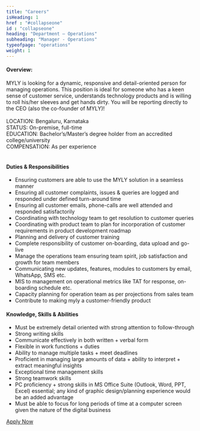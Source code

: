 ```yaml
---
title: "Careers"
isHeading: 1
href : "#collapseone"
id : "collapseone"
heading: "Department – Operations"
subheading: "Manager - Operations"
typeofpage: "operations"
weight: 1
---
```


 <h4>Overview:</h4>
<p style="margin: 0 0 10px;">
MYLY is looking for a dynamic, responsive and detail-oriented person for managing operations. This position is ideal for someone who has a keen sense of customer service, understands technology products and is willing to roll his/her sleeves and get hands dirty. You will be reporting directly to the CEO (also the co-founder of MYLY)! <br><br>
LOCATION: Bengaluru, Karnataka<br>
STATUS: On-premise, full-time<br>
EDUCATION: Bachelor’s/Master’s degree holder from an accredited college/university<br>
COMPENSATION: As per experience<br><br>
<h4>Duties &amp; Responsibilities</h4>
<ul>
    <li>Ensuring customers are able to use the MYLY solution in a seamless manner</li>
    <li>Ensuring all customer complaints, issues &amp; queries are logged and responded under defined turn-around time</li>
    <li>Ensuring all customer emails, phone-calls are well attended and responded satisfactorily</li>
    <li>Coordinating with technology team to get resolution to customer queries</li>
    <li>Coordinating with product team to plan for incorporation of customer requirements in product development roadmap </li>
    <li>Planning and delivery of customer training</li>
    <li>Complete responsibility of customer on-boarding, data upload and go-live</li>
    <li>Manage the operations team ensuring team spirit, job satisfaction and growth for team members</li>
    <li>Communicating new updates, features, modules to customers by email, WhatsApp, SMS etc.</li>
    <li>MIS to management on operational metrics like TAT for response, on-boarding schedule etc.</li>
    <li>Capacity planning for operation team as per projections from sales team</li>
    <li>Contribute to making myly a customer-friendly product</li>
</ul>
<h4>Knowledge, Skills &amp; Abilities</h4>
<ul>
    <li>Must be extremely detail oriented with strong attention to follow-through</li>
    <li>Strong writing skills</li>
    <li>Communicate effectively in both written + verbal form</li>
    <li>Flexible in work functions + duties</li>
    <li>Ability to manage multiple tasks + meet deadlines</li>
    <li>Proficient in managing large amounts of data + ability to interpret + extract meaningful insights </li>
    <li>Exceptional time management skills</li>
    <li>Strong teamwork skills</li>
    <li>PC proficiency + strong skills in MS Office Suite (Outlook, Word, PPT, Excel) essential; any kind of graphic design/planning experience would be an added advantage</li>
    <li>Must be able to focus for long periods of time at a computer screen given the nature of the digital business</li>
</ul>
<a class="apply-btn" href="mailto:hr@mylyapp.com">Apply Now</a>